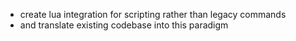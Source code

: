 - create lua integration for scripting rather than legacy commands
- and translate existing codebase into this paradigm

